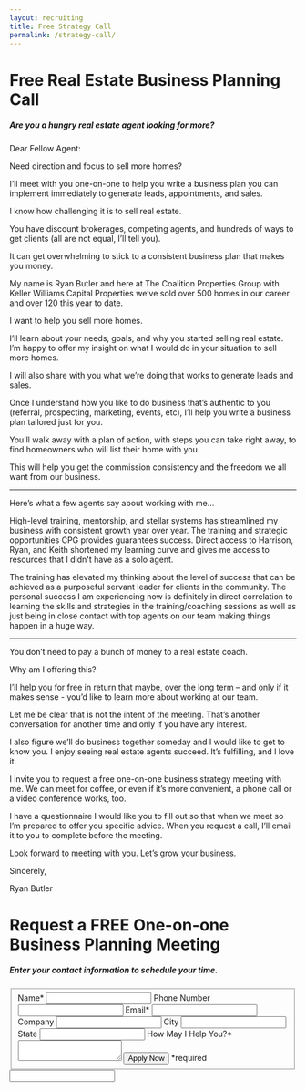 ```yaml
---
layout: recruiting
title: Free Strategy Call
permalink: /strategy-call/
---
```


<div class="recruiting-page">
<h1 class="join-us">Free Real Estate Business Planning Call</h1>
<h5 class="join-us-subtitle">Are you a hungry real estate agent looking for more?</h5>

<p>Dear Fellow Agent:</p>
 
<p>Need direction and focus to sell more homes?</p>
 
<p>I’ll meet with you one-on-one to help you write a business plan you can implement immediately to generate leads, appointments, and sales. </p>
 
<p>I know how challenging it is to sell real estate.</p>
 
<p>You have discount brokerages, competing agents, and hundreds of ways to get clients (all are not equal, I’ll tell you).</p>
 
<p>It can get overwhelming to stick to a consistent business plan that makes you money.</p>
 
<p>My name is Ryan Butler and here at The Coalition Properties Group with Keller Williams Capital Properties we’ve sold over 500 homes in our career and over 120 this year to date. </p>
 
<p>I want to help you sell more homes.</p>
 
<p>I’ll learn about your needs, goals, and why you started selling real estate. I’m happy to offer my insight on what I would do in your situation to sell more homes.</p>
 
<p>I will also share with you what we’re doing that works to generate leads and sales. </p>
 
<p>Once I understand how you like to do business that’s authentic to you (referral, prospecting, marketing, events, etc), I’ll help you write a business plan tailored just for you.</p>
 
<p>You’ll walk away with a plan of action, with steps you can take right away, to find homeowners who will list their home with you. </p>
 
<p>This will help you get the commission consistency and the freedom we all want from our business.</p>


<hr>
<div class="qanda">
<p class="section-title">Here’s what a few agents say about working with me…</p>

<p><span class="quote">High-level training, mentorship, and stellar systems has streamlined my business with consistent growth year over year. The training and strategic opportunities CPG provides guarantees success. Direct access to Harrison, Ryan, and Keith shortened my learning curve and gives me access to resources that I didn't have as a solo agent.</span></p>

<p><span class="quote">The training has elevated my thinking about the level of success that can be achieved as a purposeful servant leader for clients in the community. The personal success I am experiencing now is definitely in direct correlation to learning the skills and strategies in the training/coaching sessions as well as just being in close contact with top agents on our team making things happen in a huge way.</span></p>

<!--<p><span class="quote"></span><br>-->
<!--<span class="author"></span></p>-->
</div>
<hr>

<p>You don’t need to pay a bunch of money to a real estate coach.</p>
 
<p>Why am I offering this?</p>
 
<p>I’ll help you for free in return that maybe, over the long term – and only if it makes sense - you’d like to learn more about working at our team.</p>
 
<p>Let me be clear that is not the intent of the meeting. That’s another conversation for another time and only if you have any interest.</p>
 
<p>I also figure we’ll do business together someday and I would like to get to know you. I enjoy seeing real estate agents succeed. It’s fulfilling, and I love it.</p>
 
<p>I invite you to request a free one-on-one business strategy meeting with me. We can meet for coffee, or even if it’s more convenient, a phone call or a video conference works, too.</p>
 
<p>I have a questionnaire I would like you to fill out so that when we meet so I’m prepared to offer you specific advice. When you request a call, I’ll email it to you to complete before the meeting.</p>
 
<p>Look forward to meeting with you. Let’s grow your business.</p>
 
<p>Sincerely,</p>
 
<p>Ryan Butler</p>



<h1 class="join-us">Request a FREE One-on-one Business Planning Meeting</h1>
<h5 class="join-us-subtitle">Enter your contact information to schedule your time.</h5>

<form method="post" class="home-value cta-forms" action="https://formspree.io/{{site.data.settings.client.email}}" onsubmit="return setReturn()">
					<fieldset>
						<label for="name">Name*</label> <input type="text" required="" name="name" />
						<label for="phone">Phone Number </label> <input type="tel" name="phone" />
						 <label for="email">Email*</label> <input type="text" name="email" required="" />
						 <label for="company">Company </label> <input type="text" name="company" />
						<label for="city">City </label> <input type="text" name="city" />
						<label for="state">State </label> <input type="text" name="state" />
						<label for="message">How May I Help You?* </label><textarea name="message" required=""></textarea>
						<input class="submit light-light" type="submit" value="Apply Now" name="submitrecruitingForm" /> <span class="asterisk">*required</span></fieldset>
					<div class="hidden"><input type="hidden" value="{{site.data.settings.client.email}}" name="_to" /> <input type="hidden" value="Recruiting Contact Request Message From Your Vyral Careers and Training Video Blog" name="_subject" /> <input type="text" name="_gotcha" /></div>
				</form>
</div>
